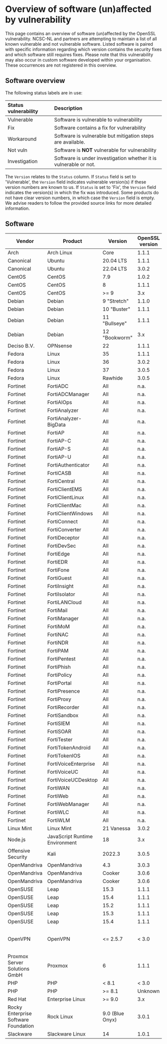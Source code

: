 # Overview of software (un)affected by vulnerability
This page contains an overview of software (un)affected by the OpenSSL vulnerability. NCSC-NL and partners are attempting to maintain a list of all known vulnerable and not vulnerable software. Listed software is paired with specific information regarding which version contains the security fixes and which software still requires fixes. Please note that this vulnerability may also occur in custom software developed within your organisation. These occurrences are not registered in this overview.

## Software overview
The following status labels are in use:

| Status vulnerability | Description                                                      |
|:--------------------|:-----------------------------------------------------------------|
| Vulnerable          | Software is vulnerable to vulnerability                          |
| Fix                 | Software contains a fix for vulnerability                        |
| Workaround          | Software is vulnerable but mitigation steps are available.       |
| Not vuln            | Software is **NOT** vulnerable for vulnerability                 |
| Investigation       | Software is under investigation whether it is vulnerable or not. |

The `Version` relates to the `Status` column. If `Status` field is set to 'Vulnerable', the `Version` field indicates vulnerable version(s) if these version numbers are known to us. If `Status` is set to 'Fix', the `Version` field indicates the version(s) in which the fix was introduced. Some products do not have clear version numbers, in which case the `Version` field is empty. We advise readers to follow the provided source links for more detailed information.

## Software

| Vendor | Product | Version | OpenSSL version | Status | Reference | Notes |
|--------|---------|---------|-----------------|--------|-----------|-------|
| Arch | Arch Linux | Core | 1.1.1 | Not vuln | https://archlinux.org/packages/?name=openssl | |
| Canonical | Ubuntu | 20.04 LTS | 1.1.1 | Not vuln | https://packages.ubuntu.com/focal/openssl | |
| Canonical | Ubuntu | 22.04 LTS | 3.0.2 | Vulnerable | https://discourse.ubuntu.com/t/openssl-3-0-transition-plans/24453 | |
| CentOS | CentOS | 7.9 | 1.0.2 | Not vuln | https://isc.sans.edu/diary/Upcoming+Critical+OpenSSL+Vulnerability+What+will+be+Affected/29192/ | |
| CentOS | CentOS | 8 | 1.1.1 | Not vuln| https://isc.sans.edu/diary/Upcoming+Critical+OpenSSL+Vulnerability+What+will+be+Affected/29192/ | |
| CentOS | CentOS | >= 9 | 3.x | Vulnerable | https://www.redhat.com/en/blog/experience-bringing-openssl-30-rhel-and-fedora | |
| Debian | Debian | 9 "Stretch"	| 1.1.0 | Not vuln | https://packages.debian.org/stretch/openssl	| |
| Debian | Debian | 10 "Buster"	| 1.1.1	| Not vuln | https://packages.debian.org/buster/openssl | |
| Debian | Debian | 11 "Bullseye"	| 1.1.1	| Not vuln | https://packages.debian.org/bullseye/openssl | |
| Debian | Debian | 12 "Bookworm" | 3.x | Vulnerable | https://packages.debian.org/bookworm/openssl | _testing_ (not yet released) |
| Deciso B.V. | OPNsense | 22 | 1.1.1 | Not vuln | https://isc.sans.edu/diary/Upcoming+Critical+OpenSSL+Vulnerability+What+will+be+Affected/29192/ |
| Fedora | Linux | 35 | 1.1.1 | Not vuln | https://packages.fedoraproject.org/pkgs/openssl/openssl/ | | 
| Fedora | Linux | 36 | 3.0.2 | Vulnerable | https://packages.fedoraproject.org/pkgs/openssl/openssl/ | |
| Fedora | Linux | 37 | 3.0.5 | Vulnerable | https://packages.fedoraproject.org/pkgs/openssl/openssl/ | |
| Fedora | Linux | Rawhide | 3.0.5 | Vulnerable | https://packages.fedoraproject.org/pkgs/openssl/openssl/ | |
| Fortinet | FortiADC | All | n.a. | Not vuln | https://www.fortiguard.com/psirt/FG-IR-22-419 | |
| Fortinet | FortiADCManager | All | n.a. | Not vuln | https://www.fortiguard.com/psirt/FG-IR-22-419 | |
| Fortinet | FortiAIOps | All | n.a. | Not vuln | https://www.fortiguard.com/psirt/FG-IR-22-419 | |
| Fortinet | FortiAnalyzer | All | n.a. | Not vuln | https://www.fortiguard.com/psirt/FG-IR-22-419 | |
| Fortinet | FortiAnalyzer-BigData | All | n.a. | Not vuln | https://www.fortiguard.com/psirt/FG-IR-22-419 | |
| Fortinet | FortiAP | All | n.a. | Not vuln | https://www.fortiguard.com/psirt/FG-IR-22-419 | |
| Fortinet | FortiAP-C | All | n.a. | Not vuln | https://www.fortiguard.com/psirt/FG-IR-22-419 | |
| Fortinet | FortiAP-S | All | n.a. | Not vuln | https://www.fortiguard.com/psirt/FG-IR-22-419 | |
| Fortinet | FortiAP-U | All | n.a. | Not vuln | https://www.fortiguard.com/psirt/FG-IR-22-419 | |
| Fortinet | FortiAuthenticator | All | n.a. | Not vuln | https://www.fortiguard.com/psirt/FG-IR-22-419 | |
| Fortinet | FortiCASB | All | n.a. | Not vuln | https://www.fortiguard.com/psirt/FG-IR-22-419 | |
| Fortinet | FortiCentral | All | n.a. | Not vuln | https://www.fortiguard.com/psirt/FG-IR-22-419 | |
| Fortinet | FortiClientEMS | All | n.a. | Not vuln | https://www.fortiguard.com/psirt/FG-IR-22-419 | |
| Fortinet | FortiClientLinux | All | n.a. | Not vuln | https://www.fortiguard.com/psirt/FG-IR-22-419 | |
| Fortinet | FortiClientMac | All | n.a. | Not vuln | https://www.fortiguard.com/psirt/FG-IR-22-419 | |
| Fortinet | FortiClientWindows | All | n.a. | Not vuln | https://www.fortiguard.com/psirt/FG-IR-22-419 | |
| Fortinet | FortiConnect | All | n.a. | Not vuln | https://www.fortiguard.com/psirt/FG-IR-22-419 | |
| Fortinet | FortiConverter | All | n.a. | Not vuln | https://www.fortiguard.com/psirt/FG-IR-22-419 | |
| Fortinet | FortiDeceptor | All | n.a. | Not vuln | https://www.fortiguard.com/psirt/FG-IR-22-419 | |
| Fortinet | FortiDevSec | All | n.a. | Not vuln | https://www.fortiguard.com/psirt/FG-IR-22-419 | |
| Fortinet | FortiEdge | All | n.a. | Not vuln | https://www.fortiguard.com/psirt/FG-IR-22-419 | |
| Fortinet | FortiEDR | All | n.a. | Not vuln | https://www.fortiguard.com/psirt/FG-IR-22-419 | |
| Fortinet | FortiFone | All | n.a. | Not vuln | https://www.fortiguard.com/psirt/FG-IR-22-419 | |
| Fortinet | FortiGuest | All | n.a. | Not vuln | https://www.fortiguard.com/psirt/FG-IR-22-419 | |
| Fortinet | FortiInsight | All | n.a. | Not vuln | https://www.fortiguard.com/psirt/FG-IR-22-419 | |
| Fortinet | FortiIsolator | All | n.a. | Not vuln | https://www.fortiguard.com/psirt/FG-IR-22-419 | |
| Fortinet | FortiLANCloud | All | n.a. | Not vuln | https://www.fortiguard.com/psirt/FG-IR-22-419 | |
| Fortinet | FortiMail | All | n.a. | Not vuln | https://www.fortiguard.com/psirt/FG-IR-22-419 | |
| Fortinet | FortiManager | All | n.a. | Not vuln | https://www.fortiguard.com/psirt/FG-IR-22-419 | |
| Fortinet | FortiMoM | All | n.a. | Not vuln | https://www.fortiguard.com/psirt/FG-IR-22-419 | |
| Fortinet | FortiNAC | All | n.a. | Not vuln | https://www.fortiguard.com/psirt/FG-IR-22-419 | |
| Fortinet | FortiNDR | All | n.a. | Not vuln | https://www.fortiguard.com/psirt/FG-IR-22-419 | |
| Fortinet | FortiPAM | All | n.a. | Not vuln | https://www.fortiguard.com/psirt/FG-IR-22-419 | |
| Fortinet | FortiPentest | All | n.a. | Not vuln | https://www.fortiguard.com/psirt/FG-IR-22-419 | |
| Fortinet | FortiPhish | All | n.a. | Not vuln | https://www.fortiguard.com/psirt/FG-IR-22-419 | |
| Fortinet | FortiPolicy | All | n.a. | Not vuln | https://www.fortiguard.com/psirt/FG-IR-22-419 | |
| Fortinet | FortiPortal | All | n.a. | Not vuln | https://www.fortiguard.com/psirt/FG-IR-22-419 | |
| Fortinet | FortiPresence | All | n.a. | Not vuln | https://www.fortiguard.com/psirt/FG-IR-22-419 | |
| Fortinet | FortiProxy | All | n.a. | Not vuln | https://www.fortiguard.com/psirt/FG-IR-22-419 | |
| Fortinet | FortiRecorder | All | n.a. | Not vuln | https://www.fortiguard.com/psirt/FG-IR-22-419 | |
| Fortinet | FortiSandbox | All | n.a. | Not vuln | https://www.fortiguard.com/psirt/FG-IR-22-419 | |
| Fortinet | FortiSIEM | All | n.a. | Not vuln | https://www.fortiguard.com/psirt/FG-IR-22-419 | |
| Fortinet | FortiSOAR | All | n.a. | Not vuln | https://www.fortiguard.com/psirt/FG-IR-22-419 | |
| Fortinet | FortiTester | All | n.a. | Not vuln | https://www.fortiguard.com/psirt/FG-IR-22-419 | |
| Fortinet | FortiTokenAndroid | All | n.a. | Not vuln | https://www.fortiguard.com/psirt/FG-IR-22-419 | |
| Fortinet | FortiTokenIOS | All | n.a. | Not vuln | https://www.fortiguard.com/psirt/FG-IR-22-419 | |
| Fortinet | FortiVoiceEnterprise | All | n.a. | Not vuln | https://www.fortiguard.com/psirt/FG-IR-22-419 | |
| Fortinet | FortiVoiceUC | All | n.a. | Not vuln | https://www.fortiguard.com/psirt/FG-IR-22-419 | |
| Fortinet | FortiVoiceUCDesktop | All | n.a. | Not vuln | https://www.fortiguard.com/psirt/FG-IR-22-419 | |
| Fortinet | FortiWAN | All | n.a. | Not vuln | https://www.fortiguard.com/psirt/FG-IR-22-419 | |
| Fortinet | FortiWeb | All | n.a. | Not vuln | https://www.fortiguard.com/psirt/FG-IR-22-419 | |
| Fortinet | FortiWebManager | All | n.a. | Not vuln | https://www.fortiguard.com/psirt/FG-IR-22-419 | |
| Fortinet | FortiWLC | All | n.a. | Not vuln | https://www.fortiguard.com/psirt/FG-IR-22-419 | |
| Fortinet | FortiWLM | All | n.a. | Not vuln | https://www.fortiguard.com/psirt/FG-IR-22-419 | |
| Linux Mint | Linux Mint | 21 Vanessa | 3.0.2 | Vulnerable | http://packages.linuxmint.com/search.php?release=vanessa&section=any&keyword=openssl | 
| Node.js | JavaScript Runtime Environment | 18 | 3.x | Investigation | Node.js 18 updates OpenSSL support, enables fetch API | InfoWorld	|
| Offensive Security | Kali | 2022.3 | 3.0.5 | Vulnerable | https://pkg.kali.org/pkg/openssl | 
| OpenMandriva | OpenMandriva | 4.3 | 3.0.3 | Vulnerable | https://isc.sans.edu/diary/Upcoming+Critical+OpenSSL+Vulnerability+What+will+be+Affected/29192/ | |
| OpenMandriva | OpenMandriva | Cooker | 3.0.6 | Vulnerable | https://isc.sans.edu/diary/Upcoming+Critical+OpenSSL+Vulnerability+What+will+be+Affected/29192/ | |
| OpenMandriva | OpenMandriva | Cooker | 3.0.6 | Vulnerable | https://isc.sans.edu/diary/Upcoming+Critical+OpenSSL+Vulnerability+What+will+be+Affected/29192/ | |
| OpenSUSE | Leap | 15.3 | 1.1.1 | Not vuln | https://isc.sans.edu/diary/Upcoming+Critical+OpenSSL+Vulnerability+What+will+be+Affected/29192/ | |
| OpenSUSE | Leap | 15.4 | 1.1.1 | Not vuln | https://isc.sans.edu/diary/Upcoming+Critical+OpenSSL+Vulnerability+What+will+be+Affected/29192/ | |
| OpenSUSE | Leap | 15.2 | 1.1.1 | Not vuln | https://isc.sans.edu/diary/Upcoming+Critical+OpenSSL+Vulnerability+What+will+be+Affected/29192/ | |
| OpenSUSE | Leap | 15.3 | 1.1.1 | Not vuln | https://isc.sans.edu/diary/Upcoming+Critical+OpenSSL+Vulnerability+What+will+be+Affected/29192/ | |
| OpenSUSE | Leap | 15.4 | 1.1.1 | Not vuln | https://isc.sans.edu/diary/Upcoming+Critical+OpenSSL+Vulnerability+What+will+be+Affected/29192/ | |
| OpenVPN | OpenVPN | <= 2.5.7 | < 3.0 | Investigation | https://en.wikipedia.org/wiki/OpenVPN | https://openvpn.net/community-downloads/ Support for OpenSSL 3 in later version: OpenVPN 2.6. |
| Proxmox Server Solutions GmbH| Proxmox | 6 | 1.1.1 | Not vuln | https://isc.sans.edu/diary/Upcoming+Critical+OpenSSL+Vulnerability+What+will+be+Affected/29192/ |
| PHP | PHP | < 8.1 | < 3.0 | Not vuln | https://www.php.net/manual/en/openssl.requirements.php | | 
| PHP	| PHP	| >= 8.1 | Unknown | Investigation | https://www.php.net/manual/en/openssl.requirements.php | |
| Red Hat | Enterprise Linux | >= 9.0 | 3.x	| Vulnerable | https://www.redhat.com/en/blog/experience-bringing-openssl-30-rhel-and-fedora	| | 
| Rocky Enterprise Software Foundation | Rock Linux | 9.0 (Blue Onyx) | 3.0.1 | Vulnerable | https://isc.sans.edu/diary/Upcoming+Critical+OpenSSL+Vulnerability+What+will+be+Affected/29192/ |
| Slackware | Slackware Linux | 14 | 1.0.1 | Not vuln | https://isc.sans.edu/diary/Upcoming+Critical+OpenSSL+Vulnerability+What+will+be+Affected/29192/ |
